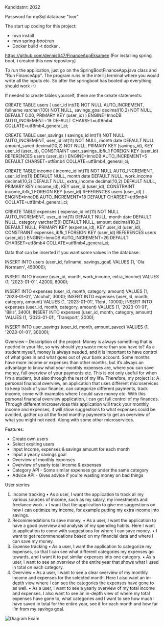 Kandidatnr: 2022

Password for mySql database "toor"

The start up coding for this project:

- mvn install
- mvn spring-boot:run
- Docker build -t docker .

https://github.com/dennis647/FinanceAppEksamen
(For installing spring boot, i created this new repository)

To run the application, just go on the SpringBootFinanceApp.java class and "Run FinanceApp".
The program runs in the intellij terminal where you would write all the inputs etc. So after the springboot has booted up everything should work :-)

If needed to create tables yourself, these are the create statements:

CREATE TABLE users ( user_id int(11) NOT NULL AUTO_INCREMENT, fullname varchar(100) NOT NULL, savings_goal decimal(10,2) NOT NULL DEFAULT 0.00, PRIMARY KEY (user_id) ) ENGINE=InnoDB AUTO_INCREMENT=19 DEFAULT CHARSET=utf8mb4 COLLATE=utf8mb4_general_ci;

CREATE TABLE user_savings ( savings_id int(11) NOT NULL AUTO_INCREMENT, user_id int(11) NOT NULL, month date DEFAULT NULL, amount_saved decimal(10,2) NOT NULL, PRIMARY KEY (savings_id), KEY user_id (user_id), CONSTRAINT user_savings_ibfk_1 FOREIGN KEY (user_id) REFERENCES users (user_id) ) ENGINE=InnoDB AUTO_INCREMENT=5 DEFAULT CHARSET=utf8mb4 COLLATE=utf8mb4_general_ci;

CREATE TABLE income ( income_id int(11) NOT NULL AUTO_INCREMENT, user_id int(11) DEFAULT NULL, month date DEFAULT NULL, work_income decimal(10,2) DEFAULT NULL, extra_income decimal(10,2) DEFAULT NULL, PRIMARY KEY (income_id), KEY user_id (user_id), CONSTRAINT income_ibfk_1 FOREIGN KEY (user_id) REFERENCES users (user_id) ) ENGINE=InnoDB AUTO_INCREMENT=18 DEFAULT CHARSET=utf8mb4 COLLATE=utf8mb4_general_ci;

CREATE TABLE expenses ( expense_id int(11) NOT NULL AUTO_INCREMENT, user_id int(11) DEFAULT NULL, month date DEFAULT NULL, category varchar(50) DEFAULT NULL, amount decimal(10,2) DEFAULT NULL, PRIMARY KEY (expense_id), KEY user_id (user_id), CONSTRAINT expenses_ibfk_1 FOREIGN KEY (user_id) REFERENCES users (user_id) ) ENGINE=InnoDB AUTO_INCREMENT=26 DEFAULT CHARSET=utf8mb4 COLLATE=utf8mb4_general_ci;

Data that can be inserted if you want some values in the database:

INSERT INTO users (user_id, fullname, savings_goal) VALUES (1, 'Ola Normann', 450000);

INSERT INTO income (user_id, month, work_income, extra_income) VALUES (1, '2023-01-01', 42000, 8000);

INSERT INTO expenses (user_id, month, category, amount) VALUES (1, '2023-01-01', 'Alcohol', 3000);
INSERT INTO expenses (user_id, month, category, amount) VALUES (1, '2023-01-01', 'Rent', 10000);
INSERT INTO expenses (user_id, month, category, amount) VALUES (1, '2023-01-01', 'Bills', 3400);
INSERT INTO expenses (user_id, month, category, amount) VALUES (1, '2023-01-01', 'Transport', 2000);

INSERT INTO user_savings (user_id, month, amount_saved) VALUES (1, '2023-01-01', 30000);




Overview – Description of the project:
Money is always something that is needed in your life, so why should you waste more than you have to? 
As a student myself, money is always needed, and it is important to have control of what goes in and what goes out of your bank account. Some months have more income or expenses than other months, but it’s always an advantage to know what your monthly expenses are, where you can save money, full overview of your payments etc. This is not only useful for when I’m a student, but also through the rest of my life.
Therefore, my project is: A personal financial overview, an application that uses different microservices to keep track of your finance, can categorize different payments, track income, come with examples where I could save money etc.
With this personal financial overview application, I can get full control of my finances. Through different microservices this application will track your monthly income and expenses, it will show suggestions to what expenses could be avoided, gather up all the fixed monthly payments to get an overview of what you might not need. Along with some other microservices.


Features:
- Create own users
- Select exsiting users
- Input Income, expenses & savings amount for each month
- Input a yearly savings goal
- Overview of monthly expenses
- Overview of yearly total income & expenses
- Category API - Some similar expenses go under the same category
- Advice API - Gives advice if you're wasting money on bad things

User stories
1.	Income tracking
•	As a user, I want the application to track all my various sources of income, such as my salary, my investments and freelance work.
•	I want that the application to give me suggestions on how I can optimize my income, for example putting my extra income into savings.
2.	Recommendations to save money.
•	As a user, I want the application to have a good overview and analysis of my spending habits. Here I want to application to come with suggestions for where I can save money.
•	I want to get recommendations based on my financial data and where I can save my money.
3.	Expense tracking
•	As a user, I want the application to categorize my expenses, so that I can see what different categories my expenses go towards, and I want it to put similar expenses into one category.
•	As a user, I want to see an overview of the entire year that shows what I used in total on each category.
4.	Overview
•	As a user, I want to see a clear overview of my monthly income and expenses for the selected month. Here I also want an in-depth view where I can see the categories the expenses have gone to as well.
•	As a user, I want to see a yearly overview of my total income and expenses. I also want to see an in-depth view of where my total expenses have gone to, what categories and I want to see how much I have saved in total for the entire year, see it for each month and how far I’m from my savings goal.


  
![Diagram Exam](https://github.com/dennis647/springboot-financeAppExam/assets/106619482/3a006836-9b1b-417b-94ea-d79fd2348d0e)

